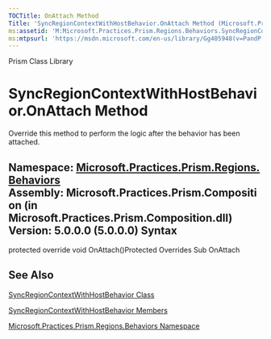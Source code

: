 ```yaml
---
TOCTitle: OnAttach Method
Title: 'SyncRegionContextWithHostBehavior.OnAttach Method (Microsoft.Practices.Prism.Regions.Behaviors)'
ms:assetid: 'M:Microsoft.Practices.Prism.Regions.Behaviors.SyncRegionContextWithHostBehavior.OnAttach'
ms:mtpsurl: 'https://msdn.microsoft.com/en-us/library/Gg405948(v=PandP.50)'
---
```


Prism Class Library

SyncRegionContextWithHostBehavior.OnAttach Method
=====================================================

Override this method to perform the logic after the behavior has been attached.

**Namespace:** [Microsoft.Practices.Prism.Regions.Behaviors](https://msdn.microsoft.com/n:microsoft.practices.prism.regions.behaviors)
**Assembly:** Microsoft.Practices.Prism.Composition (in Microsoft.Practices.Prism.Composition.dll) Version: 5.0.0.0 (5.0.0.0)
Syntax
------

<span id="syntaxToggle"></span>protected override void OnAttach()Protected Overrides Sub OnAttach

See Also
--------

<span id="seeAlsoToggle"></span>
[SyncRegionContextWithHostBehavior Class](https://msdn.microsoft.com/t:microsoft.practices.prism.regions.behaviors.syncregioncontextwithhostbehavior)

[SyncRegionContextWithHostBehavior Members](https://msdn.microsoft.com/allmembers.t:microsoft.practices.prism.regions.behaviors.syncregioncontextwithhostbehavior)

[Microsoft.Practices.Prism.Regions.Behaviors Namespace](https://msdn.microsoft.com/n:microsoft.practices.prism.regions.behaviors)
